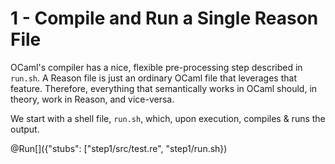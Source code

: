 # 1 - Compile and Run a Single Reason File

OCaml's compiler has a nice, flexible pre-processing step described in `run.sh`. A Reason file is just an ordinary OCaml file that leverages that feature. Therefore, everything that semantically works in OCaml should, in theory, work in Reason, and vice-versa.

We start with a shell file, `run.sh`, which, upon execution, compiles & runs the output.

@Run[]({"stubs": ["step1/src/test.re", "step1/run.sh})
